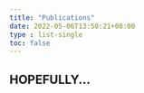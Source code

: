 ```yaml
---
title: "Publications"
date: 2022-05-06T13:50:21+08:00
type : list-single
toc: false
---
```

## HOPEFULLY...

